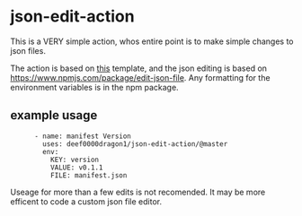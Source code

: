 # json-edit-action

This is a VERY simple action, whos entire point is to make simple changes to json files.

The action is based on [this]( https://github.com/bitoiu/node-js-action-template) template, and the json editing is based on https://www.npmjs.com/package/edit-json-file. Any formatting for the environment variables is in the npm package.

## example usage
```
      - name: manifest Version
        uses: deef0000dragon1/json-edit-action/@master
        env:
          KEY: version
          VALUE: v0.1.1
          FILE: manifest.json
```

Useage for more than a few edits is not recomended. It may be more efficent to code a custom json file editor.
